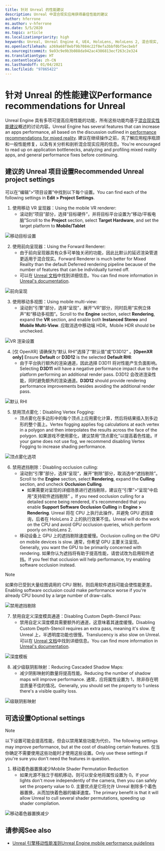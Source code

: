 ```yaml
---
title: 针对 Unreal 的性能建议
description: Unreal 中混合现实应用获得最佳性能的建议
author: hferrone
ms.author: v-hferrone
ms.date: 5/5/2020
ms.topic: article
ms.localizationpriority: high
keywords: Unreal, Unreal Engine 4, UE4, HoloLens, HoloLens 2, 混合现实, 性能, 优化, 设置, 文档
ms.openlocfilehash: a369a68f8ebf9b7084c22f0efa3bbf0bf5ecbebf
ms.sourcegitcommit: 9a93c9e9b3b088da942ac4386813ecf263c2e324
ms.translationtype: HT
ms.contentlocale: zh-CN
ms.lasthandoff: 01/04/2021
ms.locfileid: "97865422"
---
```

# <a name="performance-recommendations-for-unreal"></a><span data-ttu-id="afcc5-104">针对 Unreal 的性能建议</span><span class="sxs-lookup"><span data-stu-id="afcc5-104">Performance recommendations for Unreal</span></span>

<span data-ttu-id="afcc5-105">Unreal Engine 具有多项可提高应用性能的功能，所有这些功能均基于[混合现实性能建议](../platform-capabilities-and-apis/understanding-performance-for-mixed-reality.md)概述的讨论内容。</span><span class="sxs-lookup"><span data-stu-id="afcc5-105">Unreal Engine has several features that can increase an apps performance, all based on the discussion outlined in [performance recommendations for mixed reality](../platform-capabilities-and-apis/understanding-performance-for-mixed-reality.md).</span></span> <span data-ttu-id="afcc5-106">建议在继续操作之前，先了解应用程序瓶颈和一般性能修复，以及有关分析和剖析混合现实应用的信息。</span><span class="sxs-lookup"><span data-stu-id="afcc5-106">You're encouraged to read up on application bottlenecks, analyzing and profiling mixed reality apps, and general performance fixes before continuing.</span></span>

## <a name="recommended-unreal-project-settings"></a><span data-ttu-id="afcc5-107">建议的 Unreal 项目设置</span><span class="sxs-lookup"><span data-stu-id="afcc5-107">Recommended Unreal project settings</span></span>
<span data-ttu-id="afcc5-108">可以在“编辑”>“项目设置”中找到以下每个设置。</span><span class="sxs-lookup"><span data-stu-id="afcc5-108">You can find each of the following settings in **Edit > Project Settings**.</span></span>

1. <span data-ttu-id="afcc5-109">使用移动 VR 呈现器：</span><span class="sxs-lookup"><span data-stu-id="afcc5-109">Using the mobile VR renderer:</span></span>
    * <span data-ttu-id="afcc5-110">滚动到“项目”部分，选择“目标硬件”，并将目标平台设置为“移动/平板电脑”</span><span class="sxs-lookup"><span data-stu-id="afcc5-110">Scroll to the **Project** section, select **Target Hardware**, and set the target platform to **Mobile/Tablet**</span></span>

![移动目标设置](images/unreal/performance-recommendations-img-01.png)

2. <span data-ttu-id="afcc5-112">使用前向呈现器：</span><span class="sxs-lookup"><span data-stu-id="afcc5-112">Using the Forward Renderer:</span></span> 
    * <span data-ttu-id="afcc5-113">由于前向呈现器具有众多可单独关闭的功能，因此比默认的延迟渲染管道更适用于混合现实。</span><span class="sxs-lookup"><span data-stu-id="afcc5-113">Forward Renderer is much better for Mixed Reality than the default Deferred rendering pipeline because of the number of features that can be individually turned off.</span></span> 
    * <span data-ttu-id="afcc5-114">可以在 [Unreal 文档](https://docs.unrealengine.com/Platforms/VR/DevelopVR/VRPerformance/index.html)中找到详细信息。</span><span class="sxs-lookup"><span data-stu-id="afcc5-114">You can find more information in [Unreal's documentation](https://docs.unrealengine.com/Platforms/VR/DevelopVR/VRPerformance/index.html).</span></span>

![前向呈现](images/unreal/performance-recommendations-img-04.png)

3. <span data-ttu-id="afcc5-116">使用移动多视图：</span><span class="sxs-lookup"><span data-stu-id="afcc5-116">Using mobile multi-view:</span></span>
    * <span data-ttu-id="afcc5-117">滚动到“引擎”部分，选择“呈现”，展开“VR”部分，同时启用“实例立体声”和“移动多视图”。</span><span class="sxs-lookup"><span data-stu-id="afcc5-117">Scroll to the **Engine** section, select **Rendering**, expand the **VR** section, and enable both **Instanced Stereo** and **Mobile Multi-View**.</span></span> <span data-ttu-id="afcc5-118">应取消选中移动端 HDR。</span><span class="sxs-lookup"><span data-stu-id="afcc5-118">Mobile HDR should be unchecked.</span></span>

![VR 渲染设置](images/unreal/performance-recommendations-img-03.png)

4. <span data-ttu-id="afcc5-120">[仅 OpenXR] 请确保为“默认 RHI”选择了“默认值”或“D3D12”   。</span><span class="sxs-lookup"><span data-stu-id="afcc5-120">**[OpenXR only]** Ensure **Default** or **D3D12** is the selected **Default RHI**:</span></span>
    * <span data-ttu-id="afcc5-121">由于平台执行额外的渲染通道，因此选择 D3D11 将对性能产生负面影响。</span><span class="sxs-lookup"><span data-stu-id="afcc5-121">Selecting **D3D11** will have a negative performance impact due to the platform performing an additional render pass.</span></span> <span data-ttu-id="afcc5-122">D3D12 会改进渲染性能，同时避免额外的渲染通道。</span><span class="sxs-lookup"><span data-stu-id="afcc5-122">**D3D12** should provide rendering performance improvements besides avoiding the additional render pass.</span></span>

![默认 RHI](images/unreal/performance-recommendations-img-09.png)

5. <span data-ttu-id="afcc5-124">禁用顶点雾化：</span><span class="sxs-lookup"><span data-stu-id="afcc5-124">Disabling Vertex Fogging:</span></span> 
    * <span data-ttu-id="afcc5-125">顶点雾化在多边形中的每个顶点上应用雾化计算，然后将结果插入到多边形的整个面上。</span><span class="sxs-lookup"><span data-stu-id="afcc5-125">Vertex fogging applies fog calculations at each vertex in a polygon and then interpolates the results across the face of the polygon.</span></span> <span data-ttu-id="afcc5-126">如果游戏不使用雾化，建议禁用“顶点雾化”以提高着色性能。</span><span class="sxs-lookup"><span data-stu-id="afcc5-126">If your game does not use fog, we recommend disabling Vertex Fogging to increase shading performance.</span></span>

![顶点雾化选项​​](images/unreal/performance-recommendations-img-05.png)

6. <span data-ttu-id="afcc5-128">禁用遮挡剔除：</span><span class="sxs-lookup"><span data-stu-id="afcc5-128">Disabling occlusion culling:</span></span>
    * <span data-ttu-id="afcc5-129">滚动到“引擎”部分，选择“呈现”，展开“剔除”部分，取消选中“遮挡剔除”。</span><span class="sxs-lookup"><span data-stu-id="afcc5-129">Scroll to the **Engine** section, select **Rendering**, expand the **Culling** section, and uncheck **Occlusion Culling**.</span></span>
        + <span data-ttu-id="afcc5-130">如果需要对呈现的详细场景进行遮挡剔除，建议在“引擎”>“呈现”中启用“支持软件遮挡剔除” 。</span><span class="sxs-lookup"><span data-stu-id="afcc5-130">If you need occlusion culling for a detailed scene being rendered, it's recommended that you enable **Support Software Occlusion Culling** in **Engine > Rendering**.</span></span> <span data-ttu-id="afcc5-131">Unreal 将在 CPU 上执行此操作，并避免 GPU 遮挡查询，后者在 HoloLens 2 上的执行效果不佳。</span><span class="sxs-lookup"><span data-stu-id="afcc5-131">Unreal will do the work on the CPU and avoid GPU occlusion queries, which perform poorly on HoloLens 2.</span></span>
    * <span data-ttu-id="afcc5-132">移动设备上 GPU 上的遮挡剔除速度缓慢。</span><span class="sxs-lookup"><span data-stu-id="afcc5-132">Occlusion culling on the GPU on mobile devices is slow.</span></span> <span data-ttu-id="afcc5-133">通常，你希望 GPU 主要关注呈现。</span><span class="sxs-lookup"><span data-stu-id="afcc5-133">Generally, you want the GPU to be primarily concerned with rendering.</span></span> <span data-ttu-id="afcc5-134">如果你认为遮挡将有助于提高性能，请尝试改为启用软件遮挡。</span><span class="sxs-lookup"><span data-stu-id="afcc5-134">If you feel that occlusion will help performance, try enabling software occlusion instead.</span></span> 

> [!NOTE]
> <span data-ttu-id="afcc5-135">如果你已受到大量绘图调用的 CPU 限制，则启用软件遮挡可能会使性能更差。</span><span class="sxs-lookup"><span data-stu-id="afcc5-135">Enabling software occlusion could make performance worse if you're already CPU bound by a large number of draw-calls.</span></span>

![禁用遮挡剔除](images/unreal/performance-recommendations-img-02.png)

7. <span data-ttu-id="afcc5-137">禁用自定义深度模具通道：</span><span class="sxs-lookup"><span data-stu-id="afcc5-137">Disabling Custom Depth-Stencil Pass:</span></span>
    * <span data-ttu-id="afcc5-138">禁用自定义深度模具需要额外的通道，这意味着其速度缓慢。</span><span class="sxs-lookup"><span data-stu-id="afcc5-138">Disabling Custom Depth-Stencil requires an extra pass, meaning it's slow.</span></span> <span data-ttu-id="afcc5-139">在 Unreal 上，半透明度功能也很慢。</span><span class="sxs-lookup"><span data-stu-id="afcc5-139">Translucency is also slow on Unreal.</span></span> <span data-ttu-id="afcc5-140">可以在 [Unreal 文档](https://docs.unrealengine.com/Engine/Performance/Guidelines/index.html)中找到详细信息。</span><span class="sxs-lookup"><span data-stu-id="afcc5-140">You can find more information in [Unreal's documentation](https://docs.unrealengine.com/Engine/Performance/Guidelines/index.html).</span></span>

![深度模板](images/unreal/performance-recommendations-img-06.png)

8. <span data-ttu-id="afcc5-142">减少级联阴影映射：</span><span class="sxs-lookup"><span data-stu-id="afcc5-142">Reducing Cascaded Shadow Maps:</span></span> 
    * <span data-ttu-id="afcc5-143">减少阴影映射的数量将提高性能。</span><span class="sxs-lookup"><span data-stu-id="afcc5-143">Reducing the number of shadow maps will improve performance.</span></span> <span data-ttu-id="afcc5-144">通常，应将属性设置为 1，除非存在明显质量不佳的情况。</span><span class="sxs-lookup"><span data-stu-id="afcc5-144">Generally, you should set the property to 1 unless there's a visible quality loss.</span></span> 

![级联阴影映射](images/unreal/performance-recommendations-img-07.png)

## <a name="optional-settings"></a><span data-ttu-id="afcc5-146">可选设置</span><span class="sxs-lookup"><span data-stu-id="afcc5-146">Optional settings</span></span>

> [!NOTE]
> <span data-ttu-id="afcc5-147">以下设置可能会提高性能，但会以禁用某些功能为代价。</span><span class="sxs-lookup"><span data-stu-id="afcc5-147">The following settings may improve performance, but at the cost of disabling certain features.</span></span> <span data-ttu-id="afcc5-148">仅当你确定不需要使用这些功能时才使用这些设置。</span><span class="sxs-lookup"><span data-stu-id="afcc5-148">Only use these settings if you're sure you don't need the features in question.</span></span>

1. <span data-ttu-id="afcc5-149">移动着色器置换减少</span><span class="sxs-lookup"><span data-stu-id="afcc5-149">Mobile Shader Permutation Reduction</span></span>
    * <span data-ttu-id="afcc5-150">如果光源不独立于相机移动，则可以安全地将属性设置为 0。</span><span class="sxs-lookup"><span data-stu-id="afcc5-150">If your lights don't move independently of the camera, then you can safely set the property value to 0.</span></span> <span data-ttu-id="afcc5-151">主要优点是它将允许 Unreal 剔除多个着色器置换，从而加快着色器的编译速度。</span><span class="sxs-lookup"><span data-stu-id="afcc5-151">The primary benefit is that it will allow Unreal to cull several shader permutations, speeding up shader compilation.</span></span>

![移动着色器置换减少](images/unreal/performance-recommendations-img-08.png)

## <a name="see-also"></a><span data-ttu-id="afcc5-153">请参阅</span><span class="sxs-lookup"><span data-stu-id="afcc5-153">See also</span></span>
* [<span data-ttu-id="afcc5-154">Unreal 引擎移动性能准则</span><span class="sxs-lookup"><span data-stu-id="afcc5-154">Unreal Engine mobile performance guidelines</span></span>]( https://docs.unrealengine.com/Platforms/Mobile/Performance/index.html)